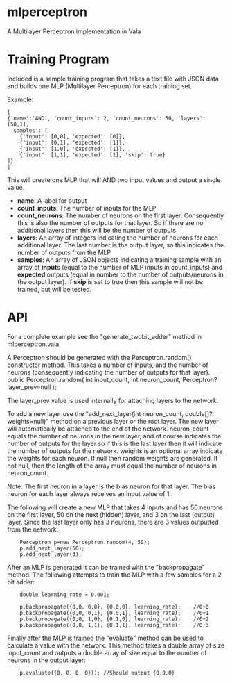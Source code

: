 # mlperceptron
A Multilayer Perceptron implementation in Vala

# Training Program
Included is a sample training program that takes a text file with JSON data and builds one MLP (Multilayer Perceptron) for each training set.

Example:

	[
	{'name':'AND', 'count_inputs': 2, 'count_neurons': 50, 'layers': [50,1],
	 'samples': [
		{'input': [0,0], 'expected': [0]},
		{'input': [0,1], 'expected': [1]},
		{'input': [1,0], 'expected': [1]},
		{'input': [1,1], 'expected': [1], 'skip': true}
	]}
	]
		
This will create one MLP that will AND two input values and output a single value.

* **name**: A label for output
* **count_inputs**: The number of inputs for the MLP
* **count_neurons**: The number of neurons on the first layer.  Consequently this is also the number of outputs for that layer.  So if there are no additional layers then this will be the number of outputs.
* **layers**: An array of integers indicating the number of neurons for each additional layer.  The last number is the output layer, so this indicates the number of outputs from the MLP
* **samples**: An array of JSON objects indicating a training sample with an array of **input**s (equal to the number of MLP inputs in count_inputs) and **expected** outputs (equal in number to the number of outputs/neurons in the output layer).  If **skip** is set to true then this sample will not be trained, but will be tested.


# API
For a complete example see the "generate_twobit_adder" method in mlperceptron.vala

A Perceptron should be generated with the Perceptron.random() constructor method.  This takes a number of inputs, and the number of neurons (consequently indicating the number of outputs for that layer).
	public Perceptron.random(
		int input_count,
		int neuron_count,
		Perceptron? layer_prev=null
		);
						
The layer_prev value is used internally for attaching layers to the network.

To add a new layer use the "add_next_layer(int neuron_count, double[]? weights=null)" method on a previous layer or the root layer. The new layer will automatically be attached to the end of the network.  neuron_count equals the number of neurons in the new layer, and of course indicates the number of outputs for the layer so if this is the last layer then it will indicate the number of outputs for the network.  weights is an optional array indicate the weights for each neuron.  If null then random weights are generated.  If not null, then the length of the array must equal the number of neurons in neuron_count.

Note: The first neuron in a layer is the bias neuron for that layer.  The bias neuron for each layer always receives an input value of 1.

The following will create a new MLP that takes 4 inputs and has 50 neurons on the first layer, 50 on the next (hidden) layer, and 3 on the last (output) layer.  Since the last layer only has 3 neurons, there are 3 values outputted from the network:
		
		Perceptron p=new Perceptron.random(4, 50);
		p.add_next_layer(50);
		p.add_next_layer(3);
	
After an MLP is generated it can be trained with the "backpropagate" method.  The following attempts to train the MLP with a few samples for a 2 bit adder:

  		double learning_rate = 0.001;
		  
		p.backpropagate({0,0, 0,0}, {0,0,0}, learning_rate);	//0+0
		p.backpropagate({0,0, 0,1}, {0,0,1}, learning_rate);	//0+1
		p.backpropagate({0,0, 1,0}, {0,1,0}, learning_rate);	//0+2
		p.backpropagate({0,0, 1,1}, {0,1,1}, learning_rate);	//0+3

Finally after the MLP is trained the "evaluate" method can be used to calculate a value with the network.  This method takes a double array of size input_count and outputs a double array of size equal to the number of neurons in the output layer:
		
		p.evaluate({0, 0, 0, 0})); //Should output {0,0,0}

